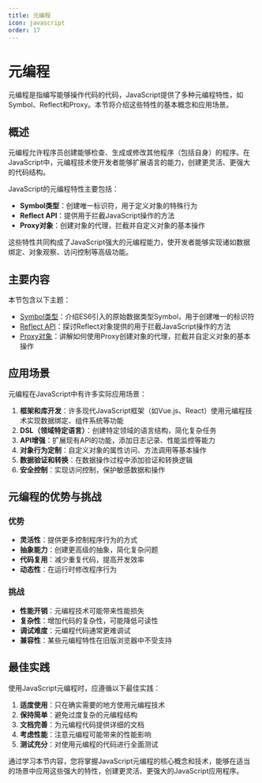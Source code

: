 ```yaml
---
title: 元编程
icon: javascript
order: 17
---
```


# 元编程

元编程是指编写能够操作代码的代码，JavaScript提供了多种元编程特性，如Symbol、Reflect和Proxy。本节将介绍这些特性的基本概念和应用场景。

## 概述

元编程允许程序员创建能够检查、生成或修改其他程序（包括自身）的程序。在JavaScript中，元编程技术使开发者能够扩展语言的能力，创建更灵活、更强大的代码结构。

JavaScript的元编程特性主要包括：

- **Symbol类型**：创建唯一标识符，用于定义对象的特殊行为
- **Reflect API**：提供用于拦截JavaScript操作的方法
- **Proxy对象**：创建对象的代理，拦截并自定义对象的基本操作

这些特性共同构成了JavaScript强大的元编程能力，使开发者能够实现诸如数据绑定、对象观察、访问控制等高级功能。

## 主要内容

本节包含以下主题：

- [Symbol类型](./1.17.1-Symbol类型.md)：介绍ES6引入的原始数据类型Symbol，用于创建唯一的标识符
- [Reflect API](./1.17.2-Reflect%20API.md)：探讨Reflect对象提供的用于拦截JavaScript操作的方法
- [Proxy对象](./1.17.3-Proxy对象.md)：讲解如何使用Proxy创建对象的代理，拦截并自定义对象的基本操作

## 应用场景

元编程在JavaScript中有许多实际应用场景：

1. **框架和库开发**：许多现代JavaScript框架（如Vue.js、React）使用元编程技术实现数据绑定、组件系统等功能
2. **DSL（领域特定语言）**：创建特定领域的语言结构，简化复杂任务
3. **API增强**：扩展现有API的功能，添加日志记录、性能监控等能力
4. **对象行为定制**：自定义对象的属性访问、方法调用等基本操作
5. **数据验证和转换**：在数据操作过程中添加验证和转换逻辑
6. **安全控制**：实现访问控制，保护敏感数据和操作

## 元编程的优势与挑战

### 优势

- **灵活性**：提供更多控制程序行为的方式
- **抽象能力**：创建更高级的抽象，简化复杂问题
- **代码复用**：减少重复代码，提高开发效率
- **动态性**：在运行时修改程序行为

### 挑战

- **性能开销**：元编程技术可能带来性能损失
- **复杂性**：增加代码的复杂性，可能降低可读性
- **调试难度**：元编程代码通常更难调试
- **兼容性**：某些元编程特性在旧版浏览器中不受支持

## 最佳实践

使用JavaScript元编程时，应遵循以下最佳实践：

1. **适度使用**：只在确实需要的地方使用元编程技术
2. **保持简单**：避免过度复杂的元编程结构
3. **文档完善**：为元编程代码提供详细的文档
4. **考虑性能**：注意元编程可能带来的性能影响
5. **测试充分**：对使用元编程的代码进行全面测试

通过学习本节内容，您将掌握JavaScript元编程的核心概念和技术，能够在适当的场景中应用这些强大的特性，创建更灵活、更强大的JavaScript应用程序。